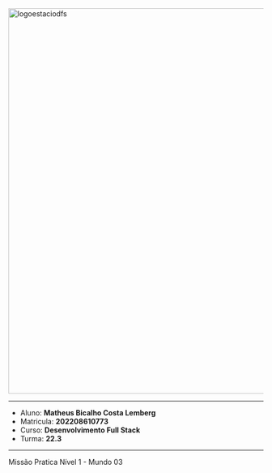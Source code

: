 <img width="760" alt="logoestaciodfs" src="https://user-images.githubusercontent.com/104142117/204535322-571ae0a5-b475-4441-83b2-06ba02d9930d.png">

---

- Aluno: **Matheus Bicalho Costa Lemberg**
- Matricula: **202208610773**
- Curso: **Desenvolvimento Full Stack**
- Turma: **22.3**

---

Missão Pratica Nível 1 - Mundo 03

## 